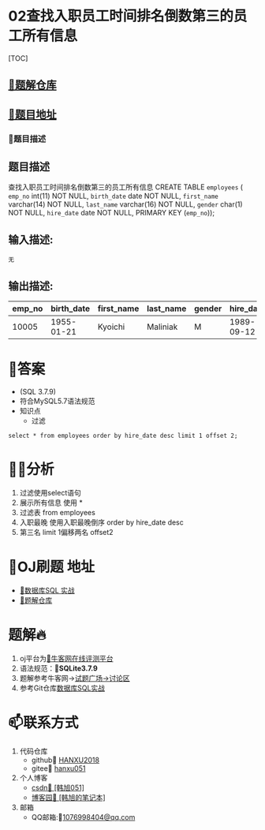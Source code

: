 # 02查找入职员工时间排名倒数第三的员工所有信息

[TOC]

## [🎉题解仓库](https://github.com/HANXU2018/nowcoderSQL)

## [🚀题目地址](https://www.nowcoder.com/practice/218ae58dfdcd4af195fff264e062138f?tpId=82&tqId=29753&tPage=1&rp=&ru=%2Fta%2Fsql&qru=%2Fta%2Fsql%2Fquestion-ranking)

### 🎈题目描述

## 题目描述

查找入职员工时间排名倒数第三的员工所有信息
CREATE TABLE `employees` (
`emp_no` int(11) NOT NULL,
`birth_date` date NOT NULL,
`first_name` varchar(14) NOT NULL,
`last_name` varchar(16) NOT NULL,
`gender` char(1) NOT NULL,
`hire_date` date NOT NULL,
PRIMARY KEY (`emp_no`));

## 输入描述:

```
无
```

## 输出描述:

| emp_no | birth_date | first_name | last_name | gender | hire_date  |
| :----- | :--------- | :--------- | :-------- | :----- | :--------- |
| 10005  | 1955-01-21 | Kyoichi    | Maliniak  | M      | 1989-09-12 |

# 🎉答案

- (SQL 3.7.9)
- 符合MySQL5.7语法规范
- 知识点
  - 过滤

```
select * from employees order by hire_date desc limit 1 offset 2;
```

# 🕵️‍♀️分析

1. 过滤使用select语句
2. 展示所有信息 使用 * 
3. 过滤表 from employees
4. 入职最晚 使用入职最晚倒序  order by hire_date desc
5. 第三名 limit 1偏移两名 offset2

# 🍭OJ刷题 地址

- [🚀数据库SQL 实战](https://www.nowcoder.com/ta/sql)
- [🎉题解仓库](https://github.com/HANXU2018/nowcoderSQL)

# 题解🔥

1. oj平台为[🐂牛客网在线评测平台](https://www.nowcoder.com/ta/sql)
2. 语法规范：🎯**SQLite3.7.9**
3. 题解参考牛客网->[试题广场->讨论区](https://www.nowcoder.com/questionCenter)
4. 参考Git仓库[数据库SQL实战](https://gitee.com/xuthus5/Database-SQL-Actual-Combat)

# 📫联系方式

1. 代码仓库
   - github🍦  [HANXU2018](https://github.com/HANXU2018)
   - gitee🍦 [hanxu051](https://gitee.com/hanxu051)
2. 个人博客
   - [csdn🍦 [韩旭051]](https://hanxu.blog.csdn.net/)
   - [博客园🍦 [韩旭的笔记本]](https://www.cnblogs.com/hx97/)
3. 邮箱
   - QQ邮箱:🍦[1076998404@qq.com](1076998404@qq.com)